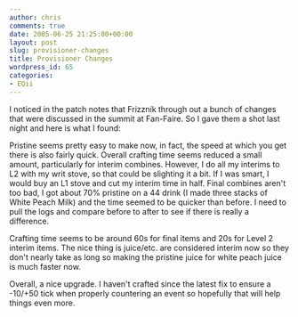 ```yaml
---
author: chris
comments: true
date: 2005-06-25 21:25:00+00:00
layout: post
slug: provisioner-changes
title: Provisioner Changes
wordpress_id: 65
categories:
- EQii
---
```


I noticed in the patch notes that Frizznik through out a bunch of changes that were discussed in the summit at Fan-Faire. So I gave them a shot last night and here is what I found:

Pristine seems pretty easy to make now, in fact, the speed at which you get there is also fairly quick.
Overall crafting time seems reduced a small amount, particularly for interim combines. However, I do all my interims to L2 with my writ stove, so that could be slighting it a bit. If I was smart, I would buy an L1 stove and cut my interim time in half.
Final combines aren't too bad, I got about 70% pristine on a 44 drink (I made three stacks of White Peach Milk) and the time seemed to be quicker than before. I need to pull the logs and compare before to after to see if there is really a difference.

Crafting time seems to be around 60s for final items and 20s for Level 2 interim items. The nice thing is juice/etc. are considered interim now so they don't nearly take as long so making the pristine juice for white peach juice is much faster now.

Overall, a nice upgrade. I haven't crafted since the latest fix to ensure a -10/+50 tick when properly countering an event so hopefully that will help things even more.
